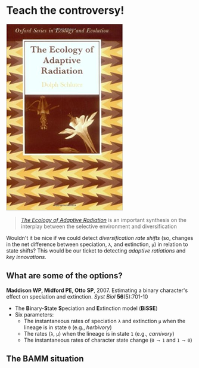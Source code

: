 Teach the controversy!
======================

![](bamm/schluter.jpg)

> [_The Ecology of Adaptive Radiation_](https://global.oup.com/academic/product/the-ecology-of-adaptive-radiation-9780198505235)
> is an important synthesis on the interplay between the selective environment and diversification

Wouldn't it be nice if we could detect _diversification rate shifts_ (so, changes in the net difference
between speciation, `λ`, and extinction, `μ`) in relation to state shifts? This would be our ticket to
detecting _adaptive ratiations_ and _key innovations_.

What are some of the options?
-----------------------------

**Maddison WP, Midford PE, Otto SP**, 2007. Estimating a binary character's effect on speciation and extinction.
_Syst Biol_ **56**(5):701-10

- The **Bi**nary-**S**tate **S**peciation and **E**xtinction model (**BiSSE**)
- Six parameters: 
  - The instantaneous rates of speciation `λ` and extinction `μ` when the lineage is in state `0` (e.g., _herbivory_)
  - The rates (`λ`, `μ`) when the lineage is in state `1` (e.g., _carnivory_)
  - The instantaneous rates of character state change (`0 ⟶ 1` and `1 ⟶ 0`)



The BAMM situation
------------------
